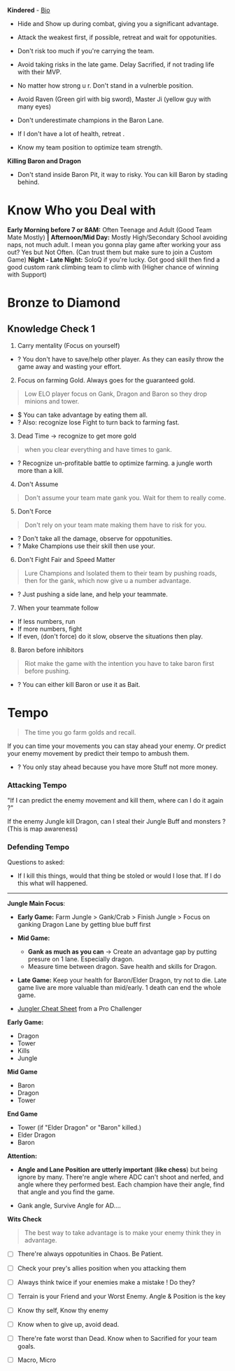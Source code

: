 **Kindered** - [Bio](https://universe.leagueoflegends.com/en_US/story/champion/kindred/)
+ Hide and Show up during combat, giving you a significant advantage.
+ Attack the weakest first, if possible, retreat and wait for oppotunities.
+ Don't risk too much if you're carrying the team.
+ Avoid taking risks in the late game. Delay Sacrified, if not trading life with their MVP.
+ No matter how strong u r. Don't stand in a vulnerble position.
 
+ Avoid Raven (Green girl with big sword), Master Ji (yellow guy with many eyes)
+ Don't underestimate champions in the Baron Lane. 
+ If I don't have a lot of health, retreat .
+ Know my team position to optimize team strength.

**Killing Baron and Dragon**
+ Don't stand inside Baron Pit, it way to risky. You can kill Baron by stading behind. 

# Know Who you Deal with
**Early Morning before 7 or 8AM:** Often Teenage and Adult (Good Team Mate Mostly) 
**|**
**Afternoon/Mid Day:** Mostly High/Secondary School avoiding naps, not much adult. I mean you gonna play game after working your ass out? Yes but Not Often. (Can trust them but make sure to join a Custom Game)
**Night - Late Night:** SoloQ if you're lucky. Got good skill then find a good custom rank climbing team to climb with (Higher chance of winning with Support)


# Bronze to Diamond
## Knowledge Check 1
1) Carry mentality (Focus on yourself)
+ ? You don't have to save/help other player. As they can easily throw the game away and wasting your effort.

2)  Focus on farming Gold.  Always goes for the guaranteed gold.
> Low ELO player focus on Gank, Dragon and Baron so they drop minions and tower.
+ $ You can take advantage by eating them all. 
+ ? Also: recognize lose Fight to turn back to farming fast.

3) Dead Time -> recognize to get more gold
> when you clear everything and have times to gank.
+ ? Recognize un-profitable battle to optimize farming. a jungle worth more than a kill.

4) Don't Assume
> Don't assume your team mate gank you. Wait for them to really come.

5) Don't Force
> Don't rely on your team mate making them have to risk for you. 
+ ? Don't take all the damage, observe for oppotunities.
+ ? Make Champions use their skill then use your.

6) Don't Fight Fair and Speed Matter
> Lure Champions and Isolated them to their team by pushing roads,  then for the gank, which now give u a number advantage. 
+ ? Just pushing a side lane, and help your teammate.

7) When your teammate follow
+ If less numbers, run
+ If more numbers,  fight
+ If even, (don't force) do it slow, observe the situations then play.

8) Baron before inhibitors
> Riot make the game with the intention you have to take baron first before pushing.
+ ? You can either kill Baron or use it as Bait.


# Tempo
> The time you go farm golds and recall.

If you can time your movements you can stay ahead your enemy. Or predict your enemy movement by predict their tempo to ambush them. 

+ ? You only stay ahead because you have more Stuff not more money.

### Attacking Tempo
"If I can predict the enemy movement and kill them, where can I do it again ?"

If the enemy Jungle kill Dragon, can I steal their Jungle Buff and monsters ?
(This is map awareness)


### Defending Tempo
Questions to asked:
+ If I kill this things, would that thing be stoled or would I lose that. If I do this what will happened.

---

**Jungle Main Focus**:
+ **Early Game:** Farm Jungle > Gank/Crab > Finish Jungle > Focus on ganking Dragon Lane by getting blue buff first
+ **Mid Game:** 
	+ **Gank as much as you can** -> Create an advantage gap by putting presure on 1 lane. Especially dragon. 
	+ Measure time between dragon. Save health and skills for Dragon.
	
+ **Late Game:** Keep your health for Baron/Elder Dragon, try not to die. Late game live are more valuable than mid/early. 1 death can end the whole game.
	
+ [Jungler Cheat Sheet](https://docs.google.com/spreadsheets/d/1SVnhFeGzQLPSkN5DxbNyQiCkxiR1QKlkx2jy6vbG-NI/edit?gid=205041270#gid=205041270)
	from a Pro Challenger 

**Early Game:**
+ Dragon
+ Tower 
+ Kills
+ Jungle

**Mid Game**
+ Baron
+ Dragon
+ Tower

**End Game**
+ Tower (if "Elder Dragon" or "Baron" killed.)
+ Elder Dragon
+ Baron


**Attention:**
+ **Angle and Lane Position are utterly important** (**like chess**) but being ignore by many. There're angle where ADC can't shoot and nerfed, and angle where they performed best. Each champion have their angle, find that angle and you find the game.
	
+ Gank angle, Survive Angle for AD....

**Wits Check**
> The best way to take advantage is to make your enemy think they in advantage.  

- [ ] There're always oppotunities in Chaos. Be Patient. 
+ [ ] Check your prey's allies position when you attacking them
+ [ ] Always think twice if your enemies make a mistake ! Do they? 
+ [ ] Terrain is your Friend and your Worst Enemy. Angle & Position is the key 
+ [ ] Know thy self, Know thy enemy
+ [ ] Know when to give up, avoid dead.
+ [ ] There're fate worst than Dead. Know when to Sacrified for your team goals. 
+ [ ] Macro, Micro

